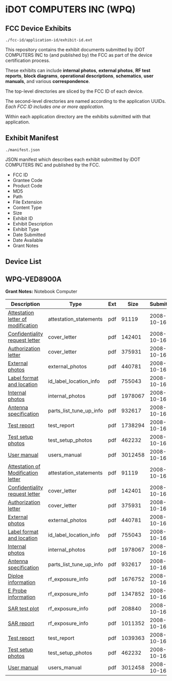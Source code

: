 # iDOT COMPUTERS INC (WPQ)
## FCC Device Exhibits

```
./fcc-id/application-id/exhibit-id.ext
```

This repository contains the exhibit documents submitted by iDOT COMPUTERS INC to (and published by) the FCC as part of the device certification process.

These exhibits can include **internal photos**, **external photos**, **RF test reports**, **block diagrams**, **operational descriptions**, **schematics**, **user manuals**, and various **correspondence**.

The top-level directories are sliced by the FCC ID of each device.

The second-level directories are named according to the application UUIDs. *Each FCC ID includes one or more application.*

Within each application directory are the exhibits submitted with that application. 

## Exhibit Manifest

```
./manifest.json
```

JSON manifest which describes each exhibit submitted by iDOT COMPUTERS INC and published by the FCC.

- FCC ID
- Grantee Code
- Product Code
- MD5
- Path
- File Extension
- Content Type
- Size
- Exhibit ID
- Exhibit Description
- Exhibit Type
- Date Submitted
- Date Available
- Grant Notes

## Device List
## WPQ-VED8900A
**Grant Notes:** Notebook Computer

| Description | Type | Ext | Size | Submitted | Available |
| ----------- | ---- | --- | ---- | --------- | --------- |
| [Attestation letter of modification](WPQ-VED8900A/d6eb257f2867035fcf2fee94e966225c/1016692.pdf) | attestation_statements | pdf | 91119 | 2008-10-16 | 2008-10-16 |
| [Confidentiality request letter](WPQ-VED8900A/d6eb257f2867035fcf2fee94e966225c/1016688.pdf) | cover_letter | pdf | 142401 | 2008-10-16 | 2008-10-16 |
| [Authorization letter](WPQ-VED8900A/d6eb257f2867035fcf2fee94e966225c/1016694.pdf) | cover_letter | pdf | 375931 | 2008-10-16 | 2008-10-16 |
| [External photos](WPQ-VED8900A/d6eb257f2867035fcf2fee94e966225c/1016689.pdf) | external_photos | pdf | 440781 | 2008-10-16 | 2008-10-16 |
| [Label format and location](WPQ-VED8900A/d6eb257f2867035fcf2fee94e966225c/1016690.pdf) | id_label_location_info | pdf | 755043 | 2008-10-16 | 2008-10-16 |
| [Internal photos](WPQ-VED8900A/d6eb257f2867035fcf2fee94e966225c/1016691.pdf) | internal_photos | pdf | 1978067 | 2008-10-16 | 2008-10-16 |
| [Antenna specification](WPQ-VED8900A/d6eb257f2867035fcf2fee94e966225c/1016686.pdf) | parts_list_tune_up_info | pdf | 932617 | 2008-10-16 | 2008-10-16 |
| [Test report](WPQ-VED8900A/d6eb257f2867035fcf2fee94e966225c/1016697.pdf) | test_report | pdf | 1738294 | 2008-10-16 | 2008-10-16 |
| [Test setup photos](WPQ-VED8900A/d6eb257f2867035fcf2fee94e966225c/1016698.pdf) | test_setup_photos | pdf | 462232 | 2008-10-16 | 2008-10-16 |
| [User manual](WPQ-VED8900A/d6eb257f2867035fcf2fee94e966225c/1016699.pdf) | users_manual | pdf | 3012458 | 2008-10-16 | 2008-10-16 |
| [Attestation of Modification letter](WPQ-VED8900A/acdd3d0b8224823a8b6ecd3183d22dc8/1016692.pdf) | attestation_statements | pdf | 91119 | 2008-10-16 | 2008-10-16 |
| [Confidentiality request letter](WPQ-VED8900A/acdd3d0b8224823a8b6ecd3183d22dc8/1016688.pdf) | cover_letter | pdf | 142401 | 2008-10-16 | 2008-10-16 |
| [Authorization letter](WPQ-VED8900A/acdd3d0b8224823a8b6ecd3183d22dc8/1016694.pdf) | cover_letter | pdf | 375931 | 2008-10-16 | 2008-10-16 |
| [External photos](WPQ-VED8900A/acdd3d0b8224823a8b6ecd3183d22dc8/1016689.pdf) | external_photos | pdf | 440781 | 2008-10-16 | 2008-10-16 |
| [Label format and location](WPQ-VED8900A/acdd3d0b8224823a8b6ecd3183d22dc8/1016690.pdf) | id_label_location_info | pdf | 755043 | 2008-10-16 | 2008-10-16 |
| [Internal photos](WPQ-VED8900A/acdd3d0b8224823a8b6ecd3183d22dc8/1016691.pdf) | internal_photos | pdf | 1978067 | 2008-10-16 | 2008-10-16 |
| [Antenna specification](WPQ-VED8900A/acdd3d0b8224823a8b6ecd3183d22dc8/1016686.pdf) | parts_list_tune_up_info | pdf | 932617 | 2008-10-16 | 2008-10-16 |
| [Diploe information](WPQ-VED8900A/acdd3d0b8224823a8b6ecd3183d22dc8/948752.pdf) | rf_exposure_info | pdf | 1676752 | 2008-10-16 | 2008-10-16 |
| [E Probe information](WPQ-VED8900A/acdd3d0b8224823a8b6ecd3183d22dc8/896566.pdf) | rf_exposure_info | pdf | 1347852 | 2008-10-16 | 2008-10-16 |
| [SAR test plot](WPQ-VED8900A/acdd3d0b8224823a8b6ecd3183d22dc8/1016702.pdf) | rf_exposure_info | pdf | 208840 | 2008-10-16 | 2008-10-16 |
| [SAR report](WPQ-VED8900A/acdd3d0b8224823a8b6ecd3183d22dc8/1016714.pdf) | rf_exposure_info | pdf | 1011352 | 2008-10-16 | 2008-10-16 |
| [Test report](WPQ-VED8900A/acdd3d0b8224823a8b6ecd3183d22dc8/1016716.pdf) | test_report | pdf | 1039363 | 2008-10-16 | 2008-10-16 |
| [Test setup photos](WPQ-VED8900A/acdd3d0b8224823a8b6ecd3183d22dc8/1016698.pdf) | test_setup_photos | pdf | 462232 | 2008-10-16 | 2008-10-16 |
| [User manual](WPQ-VED8900A/acdd3d0b8224823a8b6ecd3183d22dc8/1016699.pdf) | users_manual | pdf | 3012458 | 2008-10-16 | 2008-10-16 |
